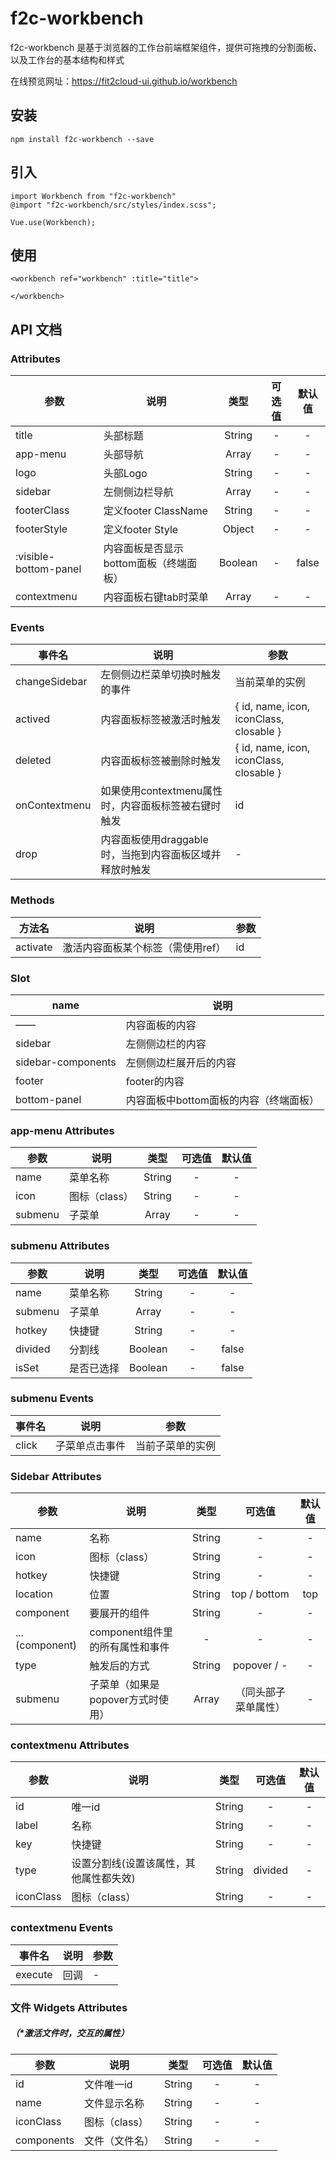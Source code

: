 # f2c-workbench

f2c-workbench 是基于浏览器的工作台前端框架组件，提供可拖拽的分割面板、以及工作台的基本结构和样式

在线预览网址：https://fit2cloud-ui.github.io/workbench

## 安装
```
npm install f2c-workbench --save
```

## 引入
```
import Workbench from "f2c-workbench"
@import "f2c-workbench/src/styles/index.scss";

Vue.use(Workbench);
```
## 使用
```
<workbench ref="workbench" :title="title">

</workbench>
```

## API 文档

### Attributes
 参数 |  说明  |  类型  |  可选值  |  默认值  |
 --- | ------| :-----: | :----: | :------: 
 title       | 头部标题 | String | - | - 
 app-menu    | 头部导航 | Array | - | -
 logo  | 头部Logo | String | - | -
 sidebar | 左侧侧边栏导航 | Array | - | - 
 footerClass | 定义footer ClassName | String | - | -
 footerStyle | 定义footer Style | Object | - | -
 :visible-bottom-panel | 内容面板是否显示bottom面板（终端面板） | Boolean | - | false
 contextmenu | 内容面板右键tab时菜单 | Array | - | -

### Events
  事件名 |  说明 |  参数	
 --------- | ---------- | -------- | 
 changeSidebar  | 左侧侧边栏菜单切换时触发的事件 | 当前菜单的实例 
 actived  | 内容面板标签被激活时触发 | { id, name, icon, iconClass, closable }
 deleted  | 内容面板标签被删除时触发 | { id, name, icon, iconClass, closable }
 onContextmenu | 如果使用contextmenu属性时，内容面板标签被右键时触发 | id
 drop  | 内容面板使用draggable时，当拖到内容面板区域并释放时触发 | -

### Methods
  方法名    |    说明   |  参数  
 --------- | ---------- | -------- 
 activate   | 激活内容面板某个标签（需使用ref） | id  

### Slot
  name    |    说明    
 --------- | ---------- 
  —— | 内容面板的内容 
 sidebar | 左侧侧边栏的内容 
 sidebar-components | 左侧侧边栏展开后的内容 
 footer | footer的内容 
 bottom-panel | 内容面板中bottom面板的内容（终端面板）

### app-menu Attributes
   参数  |    说明   |   类型 | 可选值 | 默认值
 ----- | -------- | :------: | :-----: | :-----: 
 name  | 菜单名称 | String | - | - 
 icon  | 图标（class）| String | - | - 
 submenu  | 子菜单 | Array | - | - 

### submenu Attributes
  参数 |  说明  |   类型   |  可选值  |  默认值  
  -----  | ------ | :------: | :------: | :-------:
 name    | 菜单名称 | String | - | - 
 submenu   | 子菜单 | Array | - | - 
 hotkey    | 快捷键 | String | - | - 
 divided   | 分割线 | Boolean | - | false 
 isSet   | 是否已选择 | Boolean | - | false 

### submenu Events
  事件名 |   说明   |  参数  
  --------- | ---------- | -------- 
  click   | 子菜单点击事件 | 当前子菜单的实例 

### Sidebar Attributes
  参数  |   说明   |   类型   | 可选值 |  默认值  
 ----- | -------- | :------: | :-------: | :------: 
 name     | 名称 | String  | - | - 
 icon      | 图标（class） | String | - | - 
 hotkey    | 快捷键 | String | - | - 
 location    | 位置 | String | top / bottom | top  
 component    | 要展开的组件 | String | - | - 
 ...(component) | component组件里的所有属性和事件 | - | - | - 
 type   | 触发后的方式 | String | popover / - | - 
 submenu   | 子菜单（如果是popover方式时使用） | Array | （同头部子菜单属性） | - 

### contextmenu Attributes
  参数  |   说明   |   类型   | 可选值 |  默认值  
 ----- | -------- | :------: | :-------: | :------: 
 id  | 唯一id | String | - | - 
 label  | 名称 | String | - | - 
 key    | 快捷键 | String | - | - 
 type   | 设置分割线(设置该属性，其他属性都失效) | String | divided | - 
 iconClass    | 图标（class） | String | - | - 

### contextmenu Events
  事件名 |   说明   |  参数  
  --------- | ---------- | -------- 
 execute  | 回调 | - 


 ### 文件 Widgets Attributes 

 ##### （*激活文件时，交互的属性）

  参数  |   说明   |   类型   | 可选值 |  默认值  
 ----- | -------- | :------: | :-------: | :------: 
 id     | 文件唯一id | String | - | - 
 name   | 文件显示名称 | String | - | - 
 iconClass    | 图标（class） | String | - | - 
 components   | 文件（文件名） | String | - | - 

